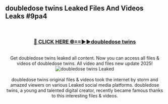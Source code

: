 ## doubledose twins Leaked Files And Videos Leaks #9pa4
<br>
<div align="center">
<h3><a href="https://watchclip.my.id/doubledose twins" rel="nofollow">🔴 CLICK HERE 🌐==►►doubledose twins</a></h3>
<br>
Get doubledose twins leaked all content. Now you can access all files & videos of doubledose twins. All video and files new update 2025!
<br>
<a href="https://watchclip.my.id/doubledose twins" rel="nofollow" data-target="animated-image.originalLink"><img src="https://i.ibb.co.com/WyWwxjT/player-gif2.gif" alt="doubledose twins Leaked" style="max-width: 100%; display: inline-block;" data-target="animated-image.originalImage"></a>
<br><br>
doubledose twins original files & videos took the internet by storm and amazed viewers on various Leaked social media platforms. doubledose twins, a young and talented digital creator, recently became famous thanks to this interesting files & videos.
</div>
<br>